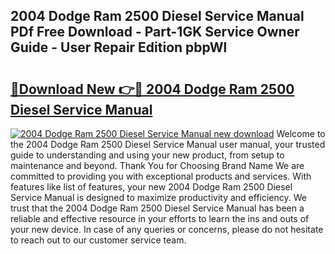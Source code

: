 ## 2004 Dodge Ram 2500 Diesel Service Manual PDf Free Download - Part-1GK Service Owner Guide - User Repair Edition pbpWl

# <h2><a href="http://bc35011.oget.top/?id=2004+Dodge+Ram+2500+Diesel+Service+Manual">🔗Download New 👉🔴 2004 Dodge Ram 2500 Diesel Service Manual</a></h2>

[![2004 Dodge Ram 2500 Diesel Service Manual new download](https://i.imgur.com/5g1atiW.png)](http://bc35011.oget.top/?id=2004+Dodge+Ram+2500+Diesel+Service+Manual)
Welcome to the 2004 Dodge Ram 2500 Diesel Service Manual user manual, your trusted guide to understanding and using your new product, from setup to maintenance and beyond. Thank You for Choosing Brand Name We are committed to providing you with exceptional products and services. With features like list of features, your new 2004 Dodge Ram 2500 Diesel Service Manual is designed to maximize productivity and efficiency. We trust that the 2004 Dodge Ram 2500 Diesel Service Manual has been a reliable and effective resource in your efforts to learn the ins and outs of your new device. In case of any queries or concerns, please do not hesitate to reach out to our customer service team.
